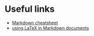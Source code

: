 
# Useful links

- [Markdown cheatsheet](https://github.com/adam-p/markdown-here/wiki/Markdown-Cheatsheet)
- [using LaTeX in Markdown documents](http://www.calvin.edu/~rpruim/courses/m343/F12/RStudio/LatexExamples.html)
